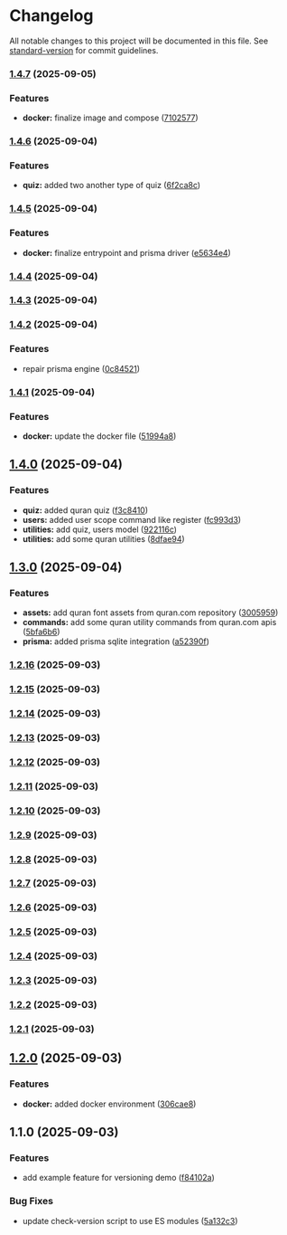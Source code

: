 # Changelog

All notable changes to this project will be documented in this file. See [standard-version](https://github.com/conventional-changelog/standard-version) for commit guidelines.

### [1.4.7](https://github.com/runsdev/discord-bot/compare/v1.4.6...v1.4.7) (2025-09-05)


### Features

* **docker:** finalize image and compose ([7102577](https://github.com/runsdev/discord-bot/commit/71025773eb4297988d9d8935f31b9f6358434278))

### [1.4.6](https://github.com/runsdev/discord-bot/compare/v1.4.5...v1.4.6) (2025-09-04)


### Features

* **quiz:** added two another type of quiz ([6f2ca8c](https://github.com/runsdev/discord-bot/commit/6f2ca8c830dfbc282da9cf2383547f6f18cc31e5))

### [1.4.5](https://github.com/runsdev/discord-bot/compare/v1.4.4...v1.4.5) (2025-09-04)


### Features

* **docker:** finalize entrypoint and prisma driver ([e5634e4](https://github.com/runsdev/discord-bot/commit/e5634e4032176acaa413d1a9d16addfdbba49f6a))

### [1.4.4](https://github.com/runsdev/discord-bot/compare/v1.4.3...v1.4.4) (2025-09-04)

### [1.4.3](https://github.com/runsdev/discord-bot/compare/v1.4.2...v1.4.3) (2025-09-04)

### [1.4.2](https://github.com/runsdev/discord-bot/compare/v1.4.1...v1.4.2) (2025-09-04)


### Features

* repair prisma engine ([0c84521](https://github.com/runsdev/discord-bot/commit/0c8452199cf43e639b4225a816f95f5921b60679))

### [1.4.1](https://github.com/runsdev/discord-bot/compare/v1.4.0...v1.4.1) (2025-09-04)


### Features

* **docker:** update the docker file ([51994a8](https://github.com/runsdev/discord-bot/commit/51994a8cedb26ad28c3d90a16fbe54ebad469e57))

## [1.4.0](https://github.com/runsdev/discord-bot/compare/v1.3.0...v1.4.0) (2025-09-04)


### Features

* **quiz:** added quran quiz ([f3c8410](https://github.com/runsdev/discord-bot/commit/f3c84105832733da3b69671133a553a6d13a233c))
* **users:** added user scope command like register ([fc993d3](https://github.com/runsdev/discord-bot/commit/fc993d345c30e9f3cd9095b24ab1662ab765d79a))
* **utilities:** add quiz, users model ([922116c](https://github.com/runsdev/discord-bot/commit/922116c0082c2d9bd97d7e8fbe7107b541bb0d1b))
* **utilities:** add some quran utilities ([8dfae94](https://github.com/runsdev/discord-bot/commit/8dfae940ba619e46a388b6d42cd995653edb90a0))

## [1.3.0](https://github.com/runsdev/discord-bot/compare/v1.2.16...v1.3.0) (2025-09-04)


### Features

* **assets:** add quran font assets from quran.com repository ([3005959](https://github.com/runsdev/discord-bot/commit/300595916e5586ca971800cb6c73855beb0e236f))
* **commands:** add some quran utility commands from quran.com apis ([5bfa6b6](https://github.com/runsdev/discord-bot/commit/5bfa6b6f78d7f5f319a38f74b6dd9ea9b00d2f8e))
* **prisma:** added prisma sqlite integration ([a52390f](https://github.com/runsdev/discord-bot/commit/a52390fd3c541cb90f12fa56cafb20f673b6be58))

### [1.2.16](https://github.com/runsdev/discord-bot/compare/v1.2.15...v1.2.16) (2025-09-03)

### [1.2.15](https://github.com/runsdev/discord-bot/compare/v1.2.14...v1.2.15) (2025-09-03)

### [1.2.14](https://github.com/runsdev/discord-bot/compare/v1.2.13...v1.2.14) (2025-09-03)

### [1.2.13](https://github.com/runsdev/discord-bot/compare/v1.2.12...v1.2.13) (2025-09-03)

### [1.2.12](https://github.com/runsdev/discord-bot/compare/v1.2.10...v1.2.12) (2025-09-03)

### [1.2.11](https://github.com/runsdev/discord-bot/compare/v1.2.10...v1.2.11) (2025-09-03)

### [1.2.10](https://github.com/runsdev/discord-bot/compare/v1.2.9...v1.2.10) (2025-09-03)

### [1.2.9](https://github.com/runsdev/discord-bot/compare/v1.2.8...v1.2.9) (2025-09-03)

### [1.2.8](https://github.com/runsdev/discord-bot/compare/v1.2.7...v1.2.8) (2025-09-03)

### [1.2.7](https://github.com/runsdev/discord-bot/compare/v1.2.6...v1.2.7) (2025-09-03)

### [1.2.6](https://github.com/runsdev/discord-bot/compare/v1.2.5...v1.2.6) (2025-09-03)

### [1.2.5](https://github.com/runsdev/discord-bot/compare/v1.2.4...v1.2.5) (2025-09-03)

### [1.2.4](https://github.com/runsdev/discord-bot/compare/v1.2.3...v1.2.4) (2025-09-03)

### [1.2.3](https://github.com/runsdev/discord-bot/compare/v1.2.2...v1.2.3) (2025-09-03)

### [1.2.2](https://github.com/runsdev/discord-bot/compare/v1.2.1...v1.2.2) (2025-09-03)

### [1.2.1](https://github.com/runsdev/discord-bot/compare/v1.2.0...v1.2.1) (2025-09-03)

## [1.2.0](https://github.com/runsdev/discord-bot/compare/v1.1.0...v1.2.0) (2025-09-03)

### Features

- **docker:** added docker environment ([306cae8](https://github.com/runsdev/discord-bot/commit/306cae8f088e229f372340e53683aa5b8ebc306c))

## 1.1.0 (2025-09-03)

### Features

- add example feature for versioning demo ([f84102a](https://github.com/runsdev/discord-bot/commit/f84102aabf900d92c9094e5cd4542882509d44ed))

### Bug Fixes

- update check-version script to use ES modules ([5a132c3](https://github.com/runsdev/discord-bot/commit/5a132c3205fd33d7e17d34230b0c0bf35e2cd9f9))
